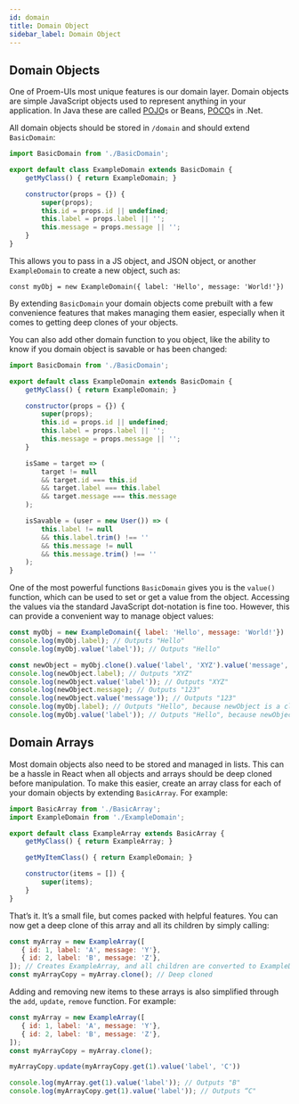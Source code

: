```yaml
---
id: domain
title: Domain Object
sidebar_label: Domain Object
---
```


## Domain Objects
One of Proem-UIs most unique features is our domain layer. Domain objects are simple JavaScript objects used to represent anything in your application. In Java these are called [POJO](https://en.wikipedia.org/wiki/Plain_old_Java_object)s or Beans, [POCO](https://en.wikipedia.org/wiki/Plain_old_CLR_object)s in .Net. 

All domain objects should be stored in `/domain` and should extend `BasicDomain`:
```javascript
import BasicDomain from './BasicDomain';

export default class ExampleDomain extends BasicDomain {
    getMyClass() { return ExampleDomain; }

    constructor(props = {}) {
        super(props);
        this.id = props.id || undefined;
        this.label = props.label || '';
        this.message = props.message || '';
    }
}

```
This allows you to pass in a JS object, and JSON object, or another `ExampleDomain` to create a new object, such as:
```javasacript
const myObj = new ExampleDomain({ label: 'Hello', message: 'World!'})
```
By extending `BasicDomain` your domain objects come prebuilt with a few convenience features that makes managing them easier, especially when it comes to getting deep clones of your objects. 

You can also add other domain function to you object, like the ability to know if you domain object is savable or has been changed:
```javascript
import BasicDomain from './BasicDomain';

export default class ExampleDomain extends BasicDomain {
    getMyClass() { return ExampleDomain; }

    constructor(props = {}) {
        super(props);
        this.id = props.id || undefined;
        this.label = props.label || '';
        this.message = props.message || '';
    }

    isSame = target => (
        target != null
        && target.id === this.id
        && target.label === this.label
        && target.message === this.message
    );

    isSavable = (user = new User()) => (
        this.label != null
        && this.label.trim() !== ''
        && this.message != null
        && this.message.trim() !== ''
    );
}

```

One of the most powerful functions `BasicDomain` gives you is the `value()` function, which can be used to set or get a value from the object. Accessing the values via the standard JavaScript dot-notation is fine too. However, this can provide a convenient way to manage object values:
```javascript
const myObj = new ExampleDomain({ label: 'Hello', message: 'World!'})
console.log(myObj.label); // Outputs "Hello"
console.log(myObj.value('label')); // Outputs "Hello"

const newObject = myObj.clone().value('label', 'XYZ').value('message', '123')
console.log(newObject.label); // Outputs "XYZ"
console.log(newObject.value('label')); // Outputs "XYZ"
console.log(newObject.message); // Outputs "123"
console.log(newObject.value('message')); // Outputs "123"
console.log(myObj.label); // Outputs "Hello", because newObject is a clone
console.log(myObj.value('label')); // Outputs "Hello", because newObject is a clone
```

## Domain Arrays
Most domain objects also need to be stored and managed in lists. This can be a hassle in React when all objects and arrays should be deep cloned before manipulation. To make this easier, create an array class for each of your domain objects by extending `BasicArray`. For example:
```javascript
import BasicArray from './BasicArray';
import ExampleDomain from './ExampleDomain';

export default class ExampleArray extends BasicArray {
    getMyClass() { return ExampleArray; }

    getMyItemClass() { return ExampleDomain; }

    constructor(items = []) {
        super(items);
    }
}

```
That’s it. It’s a small file, but comes packed with helpful features. You can now get a deep clone of this array and all its children by simply calling:
```javascript
const myArray = new ExampleArray([
   { id: 1, label: 'A', message: 'Y'},
   { id: 2, label: 'B', message: 'Z'},
]); // Creates ExampleArray, and all children are converted to ExampleDomain objects
const myArrayCopy = myArray.clone(); // Deep cloned

```

Adding and removing new items to these arrays is also simplified through the `add`, `update`, `remove` function. For example:
```javascript
const myArray = new ExampleArray([
   { id: 1, label: 'A', message: 'Y'},
   { id: 2, label: 'B', message: 'Z'},
]);
const myArrayCopy = myArray.clone();

myArrayCopy.update(myArrayCopy.get(1).value('label', 'C'))

console.log(myArray.get(1).value('label')); // Outputs "B"
console.log(myArrayCopy.get(1).value('label')); // Outputs “C"

```
